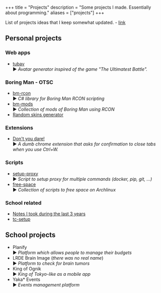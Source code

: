 +++
title = "Projects"
description = "Some projects I made. Essentially about programming."
aliases = ["projects"]
+++

List of projects ideas that I keep somewhat updated. - [link](https://hackmd.io/@tYTq4U8GTF2YypVkdVWotA/prog-ideas)

## Personal projects

### Web apps

- [tubav](https://tubav.shaigro.dev/)  
   :arrow_forward: _Avatar generator inspired of the game "The Ultimatest Battle"._

### Boring Man - OTSC

- [bm-rcon](https://github.com/ShaigroRB/bm-rcon)  
   :arrow_forward: _C# library for Boring Man RCON scripting_
- [bm-mods](https://github.com/ShaigroRB/bm-mods)  
   :arrow_forward: _Collection of mods of Boring Man using RCON_
- [Random skins generator](https://shaigrorb.github.io/random-generators-boring-man/skin-generator.html)

### Extensions

- [Don't you dare!](https://github.com/ShaigroRB/dont-you-dare)  
   :arrow_forward: _A dumb chrome extension that asks for confirmation to close tabs when you use Ctrl+W._

### Scripts

- [setup-proxy](https://github.com/ShaigroRB/setup-proxy)  
   :arrow_forward: _Script to setup proxy for multiple commands (docker, pip, git, ...)_
- [free-space](https://github.com/ShaigroRB/free-space)  
   :arrow_forward: _Collection of scripts to free space on Archlinux_

### School related

- [Notes I took during the last 3 years](https://shaigrorb.github.io/notes-epita-ing/)
- [tc-setup](https://github.com/ShaigroRB/tc-setup)

## School projects

- Planify  
   :arrow_forward: _Platform which allows people to manage their budgets_
- LRDE Brain Image (_there was no real name_)  
   :arrow_forward: _Platform to check for brain tumors_
- King of Ognik  
   :arrow_forward: _King of Tokyo-like as a mobile app_
- Yaka\* Events  
   :arrow_forward: _Events management platform_
